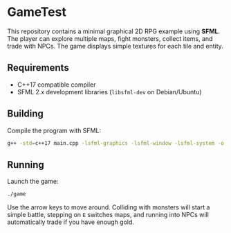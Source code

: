 # GameTest

This repository contains a minimal graphical 2D RPG example using **SFML**. The player can explore multiple maps, fight monsters, collect items, and trade with NPCs. The game displays simple textures for each tile and entity.

## Requirements

- C++17 compatible compiler
- SFML 2.x development libraries (`libsfml-dev` on Debian/Ubuntu)

## Building

Compile the program with SFML:

```sh
g++ -std=c++17 main.cpp -lsfml-graphics -lsfml-window -lsfml-system -o game
```

## Running

Launch the game:

```sh
./game
```

Use the arrow keys to move around. Colliding with monsters will start a simple battle, stepping on `E` switches maps, and running into NPCs will automatically trade if you have enough gold.
